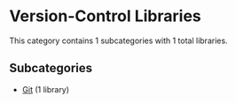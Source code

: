 # Version-Control Libraries

This category contains 1 subcategories with 1 total libraries.

## Subcategories

- [Git](Git.md) (1 library)
